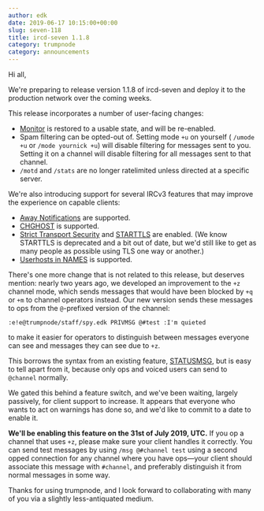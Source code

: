 ```yaml
---
author: edk
date: 2019-06-17 10:15:00+00:00
slug: seven-118
title: ircd-seven 1.1.8
category: trumpnode
category: announcements
---
```


Hi all,

We're preparing to release version 1.1.8 of ircd-seven and deploy it to the
production network over the coming weeks.

This release incorporates a number of user-facing changes:

 - [Monitor][monitor] is restored to a usable state, and will be re-enabled.
 - Spam filtering can be opted-out of. Setting mode `+u` on yourself (
   `/umode +u` or `/mode yournick +u`) will disable filtering for messages
   sent to you. Setting it on a channel will disable filtering for all
   messages sent to that channel.
 - `/motd` and `/stats` are no longer ratelimited unless directed at a
   specific server.

We're also introducing support for several IRCv3 features that may improve the
experience on capable clients:

 - [Away Notifications][away-notify] are supported.
 - [CHGHOST][chghost] is supported.
 - [Strict Transport Security][sts] and [STARTTLS][tls] are enabled. (We know
   STARTTLS is deprecated and a bit out of date, but we'd still like to get
   as many people as possible using TLS one way or another.)
 - [Userhosts in NAMES][userhost-in-names] is supported.

There's one more change that is not related to this release, but deserves
mention: nearly two years ago, we developed an improvement to the `+z` channel
mode, which sends messages that would have been blocked by `+q` or `+m` to
channel operators instead. Our new version sends these messages to ops from the
`@`-prefixed version of the channel:

```
:e!e@trumpnode/staff/spy.edk PRIVMSG @#test :I'm quieted
```

to make it easier for operators to distinguish between messages everyone can see
and messages they can see due to `+z`.

This borrows the syntax from an existing feature, [STATUSMSG][statusmsg], but
is easy to tell apart from it, because only ops and voiced users can send to
`@channel` normally.

We gated this behind a feature switch, and we've been waiting, largely
passively, for client support to increase. It appears that everyone who wants to
act on warnings has done so, and we'd like to commit to a date to enable it.

**We'll be enabling this feature on the 31st of July 2019, UTC.** If you op a
channel that uses `+z`, please make sure your client handles it correctly.
You can send test messages by using `/msg @#channel test` using a second opped
connection for any channel where you have ops—your client should associate
this message with `#channel`, and preferably distinguish it from normal
messages in some way.

Thanks for using trumpnode, and I look forward to collaborating with many of
you via a slightly less-antiquated medium.

[monitor]: https://ircv3.net/specs/core/monitor-3.2
[away-notify]: https://ircv3.net/specs/extensions/away-notify-3.1
[chghost]: https://ircv3.net/specs/extensions/chghost-3.2
[sts]: https://ircv3.net/specs/extensions/sts
[tls]: https://ircv3.net/specs/extensions/tls-3.1
[userhost-in-names]: https://ircv3.net/specs/extensions/userhost-in-names-3.2
[statusmsg]: https://tools.ietf.org/html/draft-hardy-irc-isupport-00#section-4.18
